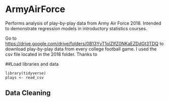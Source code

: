 # ArmyAirForce
Performs analysis of play-by-play data from Army Air Force 2018.  Intended to demonstrate regression models in introductory statistics courses.

Go to https://drive.google.com/drive/folders/0B13YvT1olZIfZ0NKaEZDdGt3TDQ to download play-by-play data from every college football game.  I used the csv file located in the 2018 folder. Thanks to

##Load libraries and data
```
library(tidyverse)
plays <- read_csv
```


## Data Cleaning



